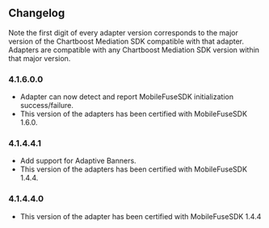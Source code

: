 ## Changelog

Note the first digit of every adapter version corresponds to the major version of the Chartboost Mediation SDK compatible with that adapter. 
Adapters are compatible with any Chartboost Mediation SDK version within that major version.

### 4.1.6.0.0
- Adapter can now detect and report MobileFuseSDK initialization success/failure.
- This version of the adapters has been certified with MobileFuseSDK 1.6.0.

### 4.1.4.4.1
- Add support for Adaptive Banners.
- This version of the adapters has been certified with MobileFuseSDK 1.4.4.

### 4.1.4.4.0
- This version of the adapter has been certified with MobileFuseSDK 1.4.4

